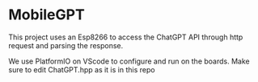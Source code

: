 # MobileGPT
This project uses an Esp8266 to access the ChatGPT API through http request and parsing the response.

We use PlatformIO on VScode to configure and run on the boards.
Make sure to edit ChatGPT.hpp as it is in this repo